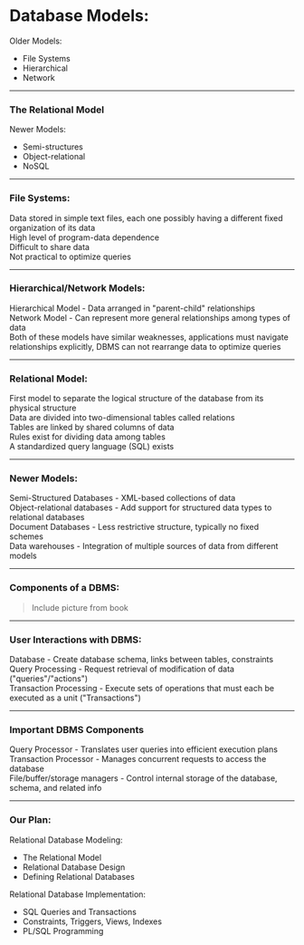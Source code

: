 # Database Models:


Older Models:

- File Systems
- Hierarchical
- Network

***

### The Relational Model

Newer Models:

- Semi-structures
- Object-relational
- NoSQL

***

### File Systems:

Data stored in simple text files, each one possibly having a different fixed organization of its data
<br>
High level of program-data dependence
<br>
Difficult to share data
<br>
Not practical to optimize queries

***

### Hierarchical/Network Models:

Hierarchical Model - Data arranged in "parent-child" relationships
<br>
Network Model - Can represent more general relationships among types of data
<br>
Both of these models have similar weaknesses, applications must navigate relationships explicitly, DBMS can not rearrange data to optimize queries

***

### Relational Model:

First model to separate the logical structure of the database from its physical structure
<br>
Data are divided into two-dimensional tables called relations
<br>
Tables are linked by shared columns of data
<br>
Rules exist for dividing data among tables
<br>
A standardized query language (SQL) exists

***

### Newer Models:

Semi-Structured Databases - XML-based collections of data
<br>
Object-relational databases - Add support for structured data types to relational databases
<br>
Document Databases - Less restrictive structure, typically no fixed schemes
<br>
Data warehouses - Integration of multiple sources of data from different models

***

### Components of a DBMS:

> Include picture from book

***

### User Interactions with DBMS:

Database - Create database schema, links between tables, constraints
<br>
Query Processing - Request retrieval of modification of data ("queries"/"actions")
<br>
Transaction Processing - Execute sets of operations that must each be executed as a unit ("Transactions")

***

### Important DBMS Components

Query Processor - Translates user queries into efficient execution plans
<br>
Transaction Processor - Manages concurrent requests to access the database
<br>
File/buffer/storage managers - Control internal storage of the database, schema, and related info

***

### Our Plan:

Relational Database Modeling:


- The Relational Model
- Relational Database Design
- Defining Relational Databases

Relational Database Implementation:

- SQL Queries and Transactions
- Constraints, Triggers, Views, Indexes
- PL/SQL Programming
